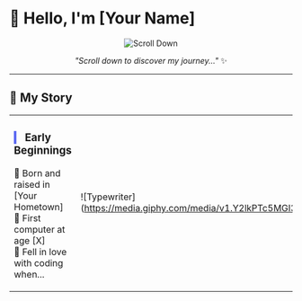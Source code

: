 # 👋 Hello, I'm [Your Name]

<div align="center">
  
  ![Scroll Down](https://media.giphy.com/media/v1.Y2lkPTc5MGI3NjExZjlhYjU4b3d6Z3BmZzN5ZzV0Z2VzZ2F4eGJ6dGZwdjJ6dW5jYyZlcD12MV9pbnRlcm5hbF9naWZfYnlfaWQmY3Q9Zw/xT5LMHxhOfscxPfIfm/giphy.gif)

  *"Scroll down to discover my journey..."* ✨
  
</div>

---

## 🚀 My Story

<table>
<tr>
<td width="60%">

### <span style="color:#5865F2">▎</span> Early Beginnings  
📌 Born and raised in [Your Hometown]  
📌 First computer at age [X]  
📌 Fell in love with coding when...

</td>
<td width="40%">

![Typewriter](https://media.giphy.com/media/v1.Y2lkPTc5MGI3NjExZjlhYjU4b3d6Z3BmZzN5ZzV0Z2VzZ2F4eGJ6dGZwdjJ6dW5jYyZlcD12MV9pbnRlcm5hbF
